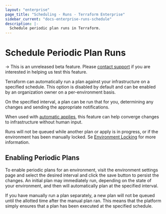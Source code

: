 ```yaml
---
layout: "enterprise"
page_title: "Scheduling - Runs - Terraform Enterprise"
sidebar_current: "docs-enterprise-runs-schedule"
description: |-
  Schedule periodic plan runs in Terraform.
---
```



# Schedule Periodic Plan Runs

-> This is an unreleased beta feature. Please
<a href="mailto:support@hashicorp.com">contact support</a> if you are interested
in helping us test this feature.

Terraform can automatically run a plan against your infrastructure on a
specified schedule. This option is disabled by default and can be enabled by an
organization owner on a per-environment basis.

On the specified interval, a plan can be run that for you, determining any
changes and sending the appropriate notifications.

When used with [automatic applies](/docs/enterprise/runs/automatic-applies.html), this feature can help converge
changes to infrastructure without human input.

Runs will not be queued while another plan or apply is in progress, or if the
environment has been manually locked. Se
[Environment Locking](/docs/enterprise/runs#environment-locking) for more
 information.

## Enabling Periodic Plans

To enable periodic plans for an environment, visit the environment settings page
and select the desired interval and click the save button to persist the
changes. An initial plan may immediately run, depending on the state of your
environment, and then will automatically plan at the specified interval.

If you have manually run a plan separately, a new plan will not be queued until
the allotted time after the manual plan ran. This means that the platform simply
ensures that a plan has been executed at the specified schedule.
